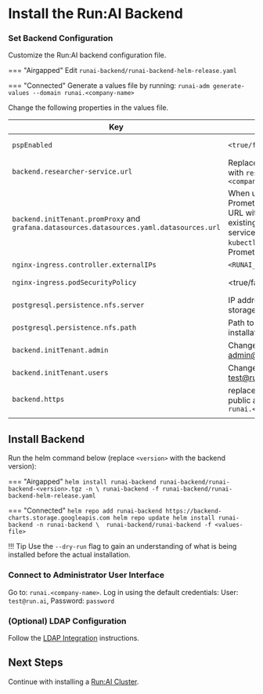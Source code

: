 
# Install the Run:AI Backend 

### Set Backend Configuration

Customize the Run:AI backend configuration file.

=== "Airgapped"
    Edit `runai-backend/runai-backend-helm-release.yaml`

=== "Connected"
    Generate a values file by running:
    ```
    runai-adm generate-values --domain runai.<company-name>
    ```


Change the following properties in the values file. 

|  Key     |   Change   | Description |
|----------|----------|-------------| 
| `pspEnabled` | `<true/false>` | Set to `true` if using [PodSecurityPolicy](https://kubernetes.io/docs/concepts/policy/pod-security-policy/){target=_blank} | 
| `backend.researcher-service.url` | Replace`researcher.run.ai` with  `researcher.runai.<company-name>` | URL to the Researcher User Interface  |  
| `backend.initTenant.promProxy` and `grafana.datasources.datasources.yaml.datasources.url` | When using an existing Promethues, replace this URL with the URL of the existing Prometheus service (obtain by running `kubectl get svc` on the Prometheus namespace) | Internal URL to Promethues server |
| `nginx-ingress.controller.externalIPs` | `<RUNAI_IP_ADDRESS>` | IP address allocated for Run:AI.  |
| `nginx-ingress.podSecurityPolicy` | <true/false> | If using both `PodSecurityPolicy` and `nginx`, set to true |
| `postgresql.persistence.nfs.server` |  IP address for network file storage ||
| `postgresql.persistence.nfs.path` |  Path to dedicated Run:AI installation folder on NFS | Folder should be pre-created and have full access rights |
| `backend.initTenant.admin` | Change password for admin@run.ai | This user is the master Backend Administrator | 
| `backend.initTenant.users` | Change password for test@run.ai | This user is the first cluster user | 
| `backend.https` | replace `key` and `crt` with public and private keys for `runai.<company-name>` |
|<img width=500/>|||



## Install Backend

Run the helm command below (replace `<version>` with the backend version):

=== "Airgapped"
    ```
    helm install runai-backend runai-backend/runai-backend-<version>.tgz -n \
        runai-backend -f runai-backend/runai-backend-helm-release.yaml 
    ```

=== "Connected"
    ```
    helm repo add runai-backend https://backend-charts.storage.googleapis.com
    helm repo update
    helm install runai-backend -n runai-backend \ 
        runai-backend/runai-backend -f <values-file> 
    ```


!!! Tip
    Use the  `--dry-run` flag to gain an understanding of what is being installed before the actual installation. 

### Connect to Administrator User Interface

Go to: `runai.<company-name>`. Log in using the default credentials: User: `test@run.ai`, Password: `password`

### (Optional) LDAP Configuration

Follow the [LDAP Integration](ldap-integration.md) instructions.

## Next Steps

Continue with installing a [Run:AI Cluster](cluster.md).

